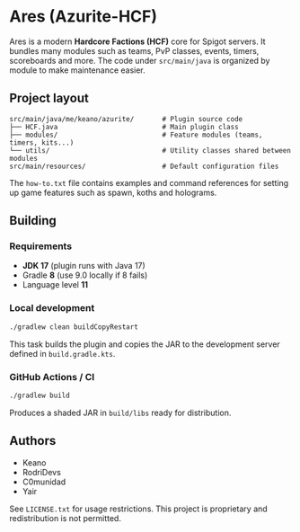 # Ares (Azurite-HCF)

Ares is a modern **Hardcore Factions (HCF)** core for Spigot servers. It bundles many modules such as teams, PvP classes, events, timers, scoreboards and more. The code under `src/main/java` is organized by module to make maintenance easier.

## Project layout

```
src/main/java/me/keano/azurite/       # Plugin source code
├── HCF.java                          # Main plugin class
├── modules/                          # Feature modules (teams, timers, kits...)
└── utils/                            # Utility classes shared between modules
src/main/resources/                   # Default configuration files
```

The `how-to.txt` file contains examples and command references for setting up game features such as spawn, koths and holograms.

## Building

### Requirements
- **JDK 17** (plugin runs with Java 17)
- Gradle **8** (use 9.0 locally if 8 fails)
- Language level **11**

### Local development

```bash
./gradlew clean buildCopyRestart
```
This task builds the plugin and copies the JAR to the development server defined in `build.gradle.kts`.

### GitHub Actions / CI

```bash
./gradlew build
```
Produces a shaded JAR in `build/libs` ready for distribution.

## Authors
- Keano
- RodriDevs
- C0munidad
- Yair

See `LICENSE.txt` for usage restrictions. This project is proprietary and redistribution is not permitted.
